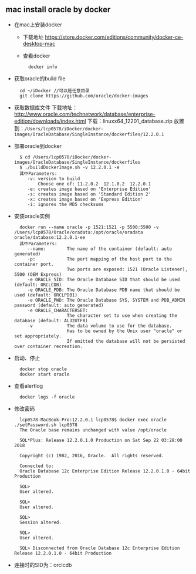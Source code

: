 ## mac install oracle by docker
- 在mac上安装docker
	- 下载地址
	https://store.docker.com/editions/community/docker-ce-desktop-mac
    - 查看docker
    
    		docker info
- 获取oracle的build file
	
    	cd ~/iDocker //可以是任意目录
    	git clone https://github.com/oracle/docker-images
- 获取数据库文件
	下载地址：http://www.oracle.com/technetwork/database/enterprise-edition/downloads/index.html
    下载：linuxx64_12201_database.zip
    放置到：`/Users/lcp0578/iDocker/docker-images/OracleDatabase/SingleInstance/dockerfiles/12.2.0.1`
- 部署oracle到docker

		$ cd /Users/lcp0578/iDocker/docker-images/OracleDatabase/SingleInstance/dockerfiles
        $ ./buildDockerImage.sh -v 12.2.0.1 -e
        其中Parameters:
           -v: version to build
               Choose one of: 11.2.0.2  12.1.0.2  12.2.0.1
           -e: creates image based on 'Enterprise Edition'
           -s: creates image based on 'Standard Edition 2'
           -x: creates image based on 'Express Edition'
           -i: ignores the MD5 checksums
- 安装oracle实例

		docker run --name oracle -p 1521:1521 -p 5500:5500 -v /Users/lcp0578/Oracle/oradata:/opt/oracle/oradata oracle/database:12.2.0.1-ee
        其中Parameters:
           --name:        The name of the container (default: auto generated)
           -p:            The port mapping of the host port to the container port. 
                          Two ports are exposed: 1521 (Oracle Listener), 5500 (OEM Express)
           -e ORACLE_SID: The Oracle Database SID that should be used (default: ORCLCDB)
           -e ORACLE_PDB: The Oracle Database PDB name that should be used (default: ORCLPDB1)
           -e ORACLE_PWD: The Oracle Database SYS, SYSTEM and PDB_ADMIN password (default: auto generated)
           -e ORACLE_CHARACTERSET:
                          The character set to use when creating the database (default: AL32UTF8)
           -v             The data volume to use for the database.
                          Has to be owned by the Unix user "oracle" or set appropriately.
                          If omitted the database will not be persisted over container recreation.
- 启动、停止

		docker stop oracle
		docker start oracle
- 查看alertlog

		docker logs -f oracle
- 修改密码

		lcp0578-MacBook-Pro:12.2.0.1 lcp0578$ docker exec oracle ./setPassword.sh lcp0578
        The Oracle base remains unchanged with value /opt/oracle

        SQL*Plus: Release 12.2.0.1.0 Production on Sat Sep 22 03:28:00 2018

        Copyright (c) 1982, 2016, Oracle.  All rights reserved.

        Connected to:
        Oracle Database 12c Enterprise Edition Release 12.2.0.1.0 - 64bit Production

        SQL>
        User altered.

        SQL>
        User altered.

        SQL>
        Session altered.

        SQL>
        User altered.

        SQL> Disconnected from Oracle Database 12c Enterprise Edition Release 12.2.0.1.0 - 64bit Production
- 连接时的SID为：orclcdb